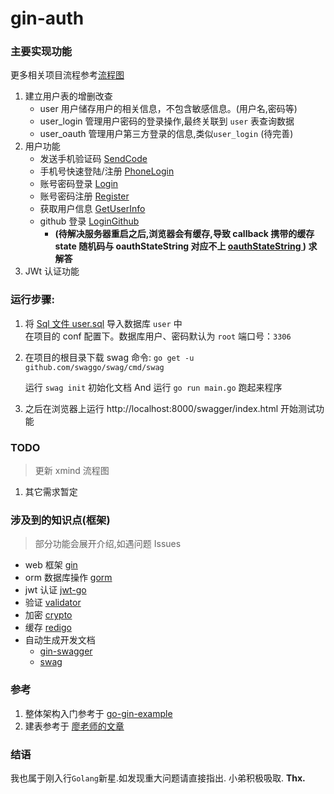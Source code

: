 # gin-auth

### 主要实现功能

更多相关项目流程参考[流程图](https://github.com/sun-wenming/gin-auth/blob/master/user.xmind)

1. 建立用户表的增删改查
   - user 用户储存用户的相关信息，不包含敏感信息。(用户名,密码等)
   - user_login 管理用户密码的登录操作,最终关联到 `user` 表查询数据
   - user_oauth 管理用户第三方登录的信息,类似`user_login` (待完善)
2. 用户功能
   - 发送手机验证码 [SendCode](https://github.com/sun-wenming/gin-auth/blob/a860d38995a027c328722e4e23d435a21cbdd6e1/routers/api/user.go#L201)
   - 手机号快速登陆/注册 [PhoneLogin](https://github.com/sun-wenming/gin-auth/blob/a860d38995a027c328722e4e23d435a21cbdd6e1/routers/api/user.go#L135)
   - 账号密码登录 [Login](https://github.com/sun-wenming/gin-auth/blob/a860d38995a027c328722e4e23d435a21cbdd6e1/routers/api/user.go#L81)
   - 账号密码注册 [Register](https://github.com/sun-wenming/gin-auth/blob/a860d38995a027c328722e4e23d435a21cbdd6e1/routers/api/user.go#L28)
   - 获取用户信息 [GetUserInfo](https://github.com/sun-wenming/gin-auth/blob/a860d38995a027c328722e4e23d435a21cbdd6e1/routers/api/user.go#L224)
   - github 登录 [LoginGithub](https://github.com/sun-wenming/gin-auth/blob/a860d38995a027c328722e4e23d435a21cbdd6e1/routers/api/oauth.go#L19)
     - **(待解决服务器重启之后,浏览器会有缓存,导致 callback 携带的缓存<br> state 随机码与 oauthStateString 对应不上 [oauthStateString ](https://github.com/sun-wenming/gin-auth/blob/a860d38995a027c328722e4e23d435a21cbdd6e1/routers/api/oauth.go#L32)) 求解答**
3. JWt 认证功能

### 运行步骤:

1. 将 [Sql 文件 user.sql](https://github.com/sun-wenming/gin-auth/blob/master/user.sql) 导入数据库 `user` 中<br>
   在项目的 conf 配置下。数据库用户、密码默认为 `root` 端口号：`3306`

2. 在项目的根目录下载 swag 命令: `go get -u github.com/swaggo/swag/cmd/swag` <br>

   运行 `swag init` 初始化文档 And 运行 `go run main.go` 跑起来程序

3. 之后在浏览器上运行 http://localhost:8000/swagger/index.html 开始测试功能

### TODO

> 更新 xmind 流程图

1. 其它需求暂定

### 涉及到的知识点(框架)

> 部分功能会展开介绍,如遇问题 Issues

- web 框架 [gin](https://github.com/gin-gonic/gin)
- orm 数据库操作 [gorm](https://github.com/jinzhu/gorm)
- jwt 认证 [jwt-go](https://github.com/dgrijalva/jwt-go)
- 验证 [validator](https://github.com/go-playground/validator)
- 加密 [crypto](https://github.com/golang/crypto)
- 缓存 [redigo](https://github.com/gomodule/redigo)
- 自动生成开发文档
  - [gin-swagger](https://github.com/swaggo/gin-swagger)
  - [swag](https://github.com/swaggo/swag)

### 参考

1. 整体架构入门参考于 [go-gin-example](https://github.com/EDDYCJY/go-gin-example/blob/master/README_ZH.md)
2. 建表参考于 [廖老师的文章](https://www.liaoxuefeng.com/article/001437480923144e567335658cc4015b38a595bb006aa51000)

### 结语

我也属于刚入行`Golang`新星.如发现重大问题请直接指出. 小弟积极吸取. **Thx.**
